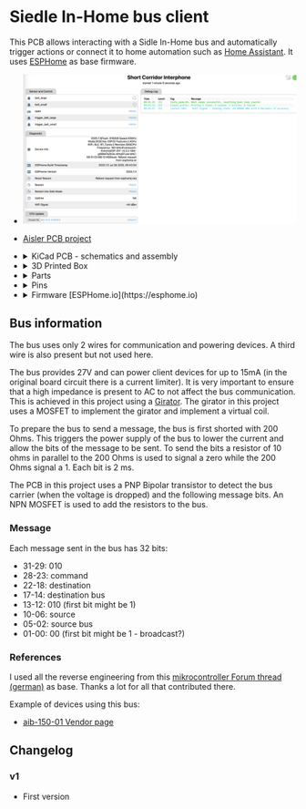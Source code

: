 
# Siedle In-Home bus client

This PCB allows interacting with a Sidle In-Home bus and automatically trigger actions or connect it to home automation such as [Home Assistant](https://www.home-assistant.io/). It uses [ESPHome](https://esphome.io) as base firmware.

- ![Overview picture](pictures/esphome-dashboard.png)
- [Aisler PCB project](https://aisler.net/p/WQLXACYH)
- <details>
  <summary>KiCad PCB - schematics and assembly </summary>

  - [KiCad PCB project](kicad/siedle-bus/siedle-bus.kicad_pro)
  - ![Schematics Preview](pictures/schematics.png)
  - ![PCB front Assembly](pictures/pcb-top-preview.jpg)
  - ![PCB tracks](pictures/pcb-tracks.png)
  - ![PCB front Assembly](pictures/pcb-top.png)
  - ![PCB front Assembly](pictures/pcb-bottom-preview.jpg)
  - ![PCB back Assembly](pictures/pcb-bottom.png)
  
  </details>
- <details>
  <summary>3D Printed Box </summary>

  - [3D Printed box](FreeCAD)
  - [FreeCad file](FreeCAD/siedle-bus.FCStd)
  - [3MF file](FreeCAD/siedle-bus-cage.3mf)
    ![cage-render](pictures/cage-preview.png)

  </details>
- <details>
  <summary>Parts</summary>

  - 1x [ESP32-WROOM-32 with 8MB Flash](https://www.espressif.com/sites/default/files/documentation/esp32-wroom-32_datasheet_en.pdf)
  - TBD
  
  </details>
- <details>
  <summary>Pins</summary>

  - Bus connector - external temperature sensors. From top to bottom:
    - TA-
    - Ta+
  - Serial programming:
    - 3.3V
    - TX
    - RX
    - GND
  </details>

- <details>
  <summary>Firmware [ESPHome.io](https://esphome.io)</summary>

  - You need to modify/create your own ESPHome definition and include the yaml in this folder matching your PCB
  - [Example for v1.0](../../interphone_small_flat.yaml)

  </details>

## Bus information

The bus uses only 2 wires for communication and powering devices. A third wire is also present but not used here.

The bus provides 27V and can power client devices for up to 15mA (in the original board circuit there is a current limiter). It is very important to ensure that a high impedance is present to AC to not affect the bus communication. This is achieved in this project using a [Girator](https://en.wikipedia.org/wiki/Gyrator). The girator in this project uses a MOSFET to implement the girator and implement a virtual coil.

To prepare the bus to send a message, the bus is first shorted with 200 Ohms. This triggers the power supply of the bus to lower the current and allow the bits of the message to be sent. To send the bits a resistor of 10 ohms in parallel to the 200 Ohms is used to signal a zero while the 200 Ohms signal a 1. Each bit is 2 ms.

The PCB in this project uses a PNP Bipolar transistor to detect the bus carrier (when the voltage is dropped) and the following message bits. An NPN MOSFET is used to add the resistors to the bus.

### Message

Each message sent in the bus has 32 bits:

- 31-29: 010
- 28-23: command
- 22-18: destination
- 17-14: destination bus
- 13-12: 010 (first bit might be 1)
- 10-06: source
- 05-02: source bus
- 01-00: 00 (first bit might be 1 - broadcast?)

### References

I used all the reverse engineering from this [mikrocontroller Forum thread (german)](https://www.mikrocontroller.net/topic/308271) as base. Thanks a lot for all that contributed there.

Example of devices using this bus:
- [aib-150-01 Vendor page](https://www.siedle.de/de-de/home/service/linked-pages/produktkatalog/tuersprechanlagen-innen/siedle-basic/aib-150-01/)

## Changelog

### v1

- First version